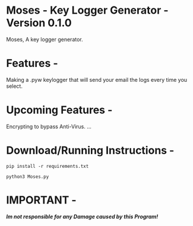 # Moses - Key Logger Generator - Version 0.1.0
Moses, A key logger generator.

# Features -

Making a .pyw keylogger that will send your email the logs every time you select.

# Upcoming Features -

Encrypting to bypass Anti-Virus.
...

# Download/Running Instructions - 

```
pip install -r requirements.txt
```

```
python3 Moses.py
```

# IMPORTANT -
***Im not responsible for any Damage caused by this Program!***
